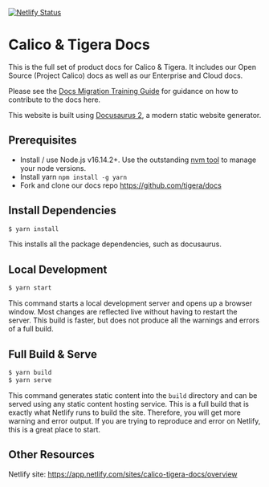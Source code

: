 [![Netlify Status](https://api.netlify.com/api/v1/badges/b75d944a-c541-4dbe-a70e-262e50218a7f/deploy-status)](https://app.netlify.com/sites/calico-tigera-docs/deploys)

# Calico & Tigera Docs

This is the full set of product docs for Calico & Tigera. It includes our Open Source (Project Calico) docs
as well as our Enterprise and Cloud docs.

Please see the [Docs Migration Training Guide](https://docs.google.com/document/d/1walkA7yioqoukVwr59BsJww2fA2u48PCuILEkfjw5CQ/edit#)
for guidance on how to contribute to the docs here.

This website is built using [Docusaurus 2](https://docusaurus.io/), a modern static website generator.

## Prerequisites

* Install / use Node.js v16.14.2+. Use the outstanding [nvm tool](https://github.com/nvm-sh/nvm) to manage
  your node versions.
* Install yarn `npm install -g yarn`
* Fork and clone our docs repo https://github.com/tigera/docs

## Install Dependencies

```bash
$ yarn install
```

This installs all the package dependencies, such as docusaurus.

## Local Development

```bash
$ yarn start
```

This command starts a local development server and opens up a browser window. Most changes are reflected live without
having to restart the server. This build is faster, but does not produce all the warnings and errors of a full build.

## Full Build & Serve

```bash
$ yarn build
$ yarn serve
```

This command generates static content into the `build` directory and can be served using any static content hosting
service. This is a full build that is exactly what Netlify runs to build the site. Therefore, you will get more
warning and error output. If you are trying to reproduce and error on Netlify, this is a great place to start.

## Other Resources

Netlify site: https://app.netlify.com/sites/calico-tigera-docs/overview
